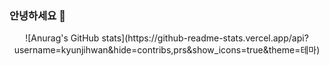 ### 안녕하세요 👋
<div align="center">
  ![Anurag's GitHub stats](https://github-readme-stats.vercel.app/api?username=kyunjihwan&hide=contribs,prs&show_icons=true&theme=테마)
</div>

